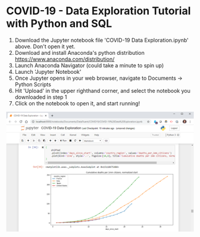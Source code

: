 # COVID-19 - Data Exploration Tutorial with Python and SQL

1) Download the Jupyter notebook file 'COVID-19 Data Exploration.ipynb' above.  Don't open it yet.
2) Download and install Anaconda's python distribution https://www.anaconda.com/distribution/
3) Launch Anaconda Navigator (could take a minute to spin up)
4) Launch 'Jupyter Notebook'
5) Once Jupyter opens in your web browser, navigate to Documents -> Python Scripts
6) Hit 'Upload' in the upper righthand corner, and select the notebook you downloaded in step 1
7) Click on the notebook to open it, and start running!

![Preview](https://raw.githubusercontent.com/sshepherd-wm/COVID-19/master/preview.PNG)
